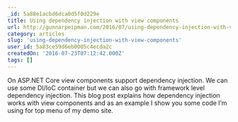 ```yaml
---
_id: 5a88e1acbd6dca0d5f0d229e
title: Using dependency injection with view components
url: http://gunnarpeipman.com/2016/07/using-dependency-injection-with-view-components/
category: articles
slug: 'using-dependency-injection-with-view-components'
user_id: 5a83ce59d6eb0005c4ecda2c
createdOn: '2016-07-23T07:12:42.000Z'
tags: []
---
```


On ASP.NET Core view components support dependency injection. We can use some DI/IoC container but we can also go with framework level dependency injection. This blog post explains how dependency injection works with view components and as an example I show you some code I’m using for top menu of my demo site.
